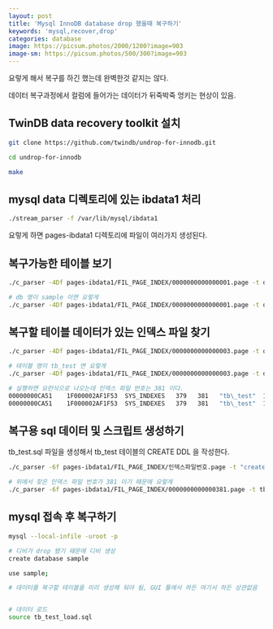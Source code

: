 ```yaml
---
layout: post
title: 'Mysql InnoDB database drop 했을때 복구하기'
keywords: 'mysql,recover,drop'
categories: database
image: https://picsum.photos/2000/1200?image=903
image-sm: https://picsum.photos/500/300?image=903
---
```


요렇게 해서 복구를 하긴 했는데 완벽한것 같지는 않다.

데이터 복구과정에서 컬럼에 들어가는 데이터가 뒤죽박죽 엉키는 현상이 있음.

## TwinDB data recovery toolkit 설치

```bash
git clone https://github.com/twindb/undrop-for-innodb.git

cd undrop-for-innodb

make
```

<ins class="adsbygoogle"
     style="display:block; text-align:center;"
     data-ad-layout="in-article"
     data-ad-format="fluid"
     data-ad-client="ca-pub-7073298118440059"
     data-ad-slot="8400970402"></ins>

<script>
     (adsbygoogle = window.adsbygoogle || []).push({});
</script>

## mysql data 디렉토리에 있는 ibdata1 처리

```bash
./stream_parser -f /var/lib/mysql/ibdata1
```

요렇게 하면 pages-ibdata1 디렉토리에 파일이 여러가지 생성된다.

## 복구가능한 테이블 보기

```bash
./c_parser -4Df pages-ibdata1/FIL_PAGE_INDEX/0000000000000001.page -t dictionary/SYS_TABLES.sql | grep db명

# db 명이 sample 이면 요렇게
./c_parser -4Df pages-ibdata1/FIL_PAGE_INDEX/0000000000000001.page -t dictionary/SYS_TABLES.sql | grep sample
```

## 복구할 테이블 데이터가 있는 인덱스 파일 찾기

```bash
./c_parser -4Df pages-ibdata1/FIL_PAGE_INDEX/0000000000000003.page -t dictionary/SYS_INDEXES.sql | grep 테이블명

# 테이블 명이 tb_test 면 요렇게
./c_parser -4Df pages-ibdata1/FIL_PAGE_INDEX/0000000000000003.page -t dictionary/SYS_INDEXES.sql | grep tb_test

# 실행하면 요런식으로 나오는데 인덱스 파일 번호는 381 이다.
00000000CA51    1F000002AF1F53  SYS_INDEXES   379   381   "tb\_test"  1  3  0       4294967295
00000000CA51    1F000002AF1F53  SYS_INDEXES   379   381   "tb\_test"  1  3  0       4294967295
```

## 복구용 sql 데이터 및 스크립트 생성하기

tb_test.sql 파일을 생성해서 tb_test 테이블의 CREATE DDL 을 작성한다.

```bash
./c_parser -6f pages-ibdata1/FIL_PAGE_INDEX/인덱스파일번호.page -t "create table 스카마파일" > "생성될 데이터 파일" 2> "데이터 파일 로드용 sql 파일"

# 위에서 찾은 인덱스 파일 번호가 381 이기 때문에 요렇게
./c_parser -6f pages-ibdata1/FIL_PAGE_INDEX/0000000000000381.page -t tb_test.sql > tb_test.tsv 2> tb_test_load.sql
```

## mysql 접속 후 복구하기

```bash
mysql --local-infile -uroot -p

# 디비가 drop 됐기 때문에 디비 생성
create database sample

use sample;

# 데이터를 복구할 테이블을 미리 생성해 둬야 됨, GUI 툴에서 하든 여기서 하든 상관없음


# 데이터 로드
source tb_test_load.sql
```
